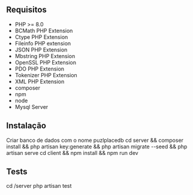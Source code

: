 ## Requisitos

- PHP >= 8.0
- BCMath PHP Extension
- Ctype PHP Extension
- Fileinfo PHP extension
- JSON PHP Extension
- Mbstring PHP Extension
- OpenSSL PHP Extension
- PDO PHP Extension
- Tokenizer PHP Extension
- XML PHP Extension
- composer
- npm
- node
- Mysql Server

## Instalação

Criar banco de dados com o nome puzlplacedb
cd server && composer install && php artisan key:generate && php artisan migrate --seed && php artisan serve
cd client && npm install && npm run dev

## Tests

cd /server
php artisan test
